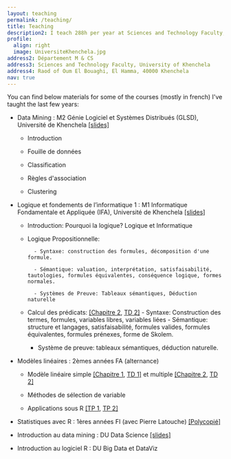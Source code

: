 ```yaml
---
layout: teaching
permalink: /teaching/
title: Teaching
description2: I teach 288h per year at Sciences and Technology Faculty, University of Khenchela. You can reach me there at the following mailing address.
profile:
  align: right
  image: UniversiteKhenchela.jpg
address2: Département M & CS
address3: Sciences and Technology Faculty, University of Khenchela
address4: Raod of Oum El Bouaghi, El Hamma, 40000 Khenchela 
nav: true
---
```





You can find below materials for some of the courses (mostly in french) I've taught the last few years:

- Data Mining : M2 Génie Logiciel et Systèmes Distribués (GLSD), Université de Khenchela  <a href="{{site.baseurl}}/assets/pdf/Chap3_reducDim.pdf">[slides]</a>

    - Introduction
    
    - Fouille de données
    
    - Classification
    
    - Règles d'association
    
    - Clustering 

- Logique et fondements de l’informatique 1 : M1 Informatique Fondamentale et Appliquée (IFA), Université de Khenchela  <a href="{{site.baseurl}}/assets/pdf/Chap3_reducDim.pdf">[slides]</a>

    - Introduction: Pourquoi la logique? Logique et Informatique

    - Logique Propositionnelle: 
    
            - Syntaxe: construction des formules, décomposition d'une formule.
            
            - Sémantique: valuation, interprétation, satisfaisabilité, tautologies, formules équivalentes, conséquence logique, formes normales.
            
            - Systèmes de Preuve: Tableaux sémantiques, Déduction naturelle
    
    - Calcul des prédicats:  <a href="{{site.baseurl}}/assets/pdf/Chap2.pdf">[Chapitre 2</a>, <a href="{{site.baseurl}}/assets/pdf/TD2.pdf">TD 2]</a>
            - Syntaxe: Construction des termes, formules, variables libres, variables liées
            - Sémantique: structure et langages, satisfaisabilité, formules valides, formules équivalentes, formules prénexes, forme de Skolem.
	    - Système de preuve: tableaux sémantiques, déduction naturelle.

- Modèles linéaires : 2èmes années FA (alternance) 

    - Modèle linéaire simple <a href="{{site.baseurl}}/assets/pdf/Chap1_ML.pdf">[Chapitre 1</a>, <a href="{{site.baseurl}}/assets/pdf/TD1_ML.pdf">TD 1]</a> et multiple <a href="{{site.baseurl}}/assets/pdf/Chap2_ML.pdf">[Chapitre 2</a>, <a href="{{site.baseurl}}/assets/pdf/TD2_ML.pdf">TD 2]</a>
    
    - Méthodes de sélection de variable
    
    - Applications sous R <a href="{{site.baseurl}}/assets/pdf/TP1.pdf">[TP 1</a>, <a href="{{site.baseurl}}/assets/pdf/TP2.pdf">TP 2]</a>

- Statistiques avec R : 1ères années FI (avec Pierre Latouche)
<a href="{{site.baseurl}}/assets/pdf/coursR.pdf">[Polycopié]</a>

- Introduction au data mining : DU Data Science <a href="{{site.baseurl}}/assets/pdf/DataMining.pdf">[slides]</a>

- Introduction au logiciel R : DU Big Data et DataViz
